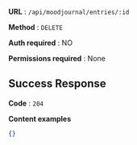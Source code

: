 **URL** : `/api/moodjournal/entries/:id`

**Method** : `DELETE`

**Auth required** : NO

**Permissions required** : None

## Success Response

**Code** : `204`

**Content examples**


```json
{}
```